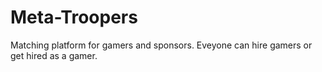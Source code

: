 # Meta-Troopers
 Matching platform for gamers and sponsors.
 Eveyone can hire gamers or get hired as a gamer.
